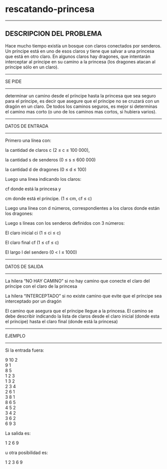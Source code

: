 # rescatando-princesa

---

## DESCRIPCION DEL PROBLEMA

Hace mucho tiempo existía un bosque
con claros conectados por senderos. Un
príncipe está en uno de esos claros y tiene
que salvar a una princesa que está en otro
claro. En algunos claros hay dragones, que
intentarán interceptar al príncipe en su
camino a la princesa (los dragones atacan
al príncipe sólo en un claro).

---

SE PIDE

---

determinar un camino desde el príncipe
hasta la princesa que sea seguro para el
príncipe, es decir que asegure que el
príncipe no se cruzará con un dragón en
un claro. De todos los caminos seguros, es
mejor si determinas el camino mas corto
(o uno de los caminos mas cortos, si
hubiera varios).

---

DATOS DE ENTRADA

---

Primero una línea con:

la cantidad de claros c (2 ≤ c ≤ 100 000),

la cantidad s de senderos (0 ≤ s ≤ 600 000)

la cantidad d de dragones (0 ≤ d ≤ 100)

Luego una línea indicando los claros:

cf donde está la princesa y

cm donde está el príncipe. (1 ≤ cm, cf ≤ c)

Luego una línea con d números, correspondientes
a los claros donde están los dragones:

Luego s líneas con los senderos definidos con
3 números:

El claro inicial ci (1 ≤ ci ≤ c)

El claro final cf (1 ≤ cf ≤ c)

El largo l del sendero (0 < l ≤ 1000)

---

DATOS DE SALIDA

---

La hilera “NO HAY CAMINO” si no hay camino
que conecte el claro del príncipe con el claro de
la princesa

La hilera “INTERCEPTADO” si no existe camino
que evite que el príncipe sea interceptado por un
dragón

El camino que asegura que el príncipe llegue a
la princesa. El camino se debe describir
indicando la lista de claros desde el claro inicial
(donde esta el príncipe) hasta el claro final
(donde está la princesa)

---

EJEMPLO

---

Si la entrada fuera:

9 10 2<br />
9 1<br />
8 5<br />
1 2 3<br />
1 3 2<br />
2 3 4<br />
2 6 1<br />
3 8 1<br />
8 6 5<br />
4 5 2<br />
3 4 2<br />
3 6 2<br />
6 9 3<br />

La salida es:

1 2 6 9

u otra posibilidad es:

1 2 3 6 9
